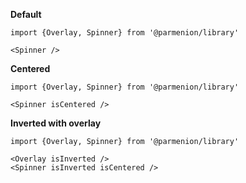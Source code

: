 **Default**

    import {Overlay, Spinner} from '@parmenion/library'

    <Spinner />

**Centered**

    import {Overlay, Spinner} from '@parmenion/library'

    <Spinner isCentered />

**Inverted with overlay**

    import {Overlay, Spinner} from '@parmenion/library'

    <Overlay isInverted />
    <Spinner isInverted isCentered />
